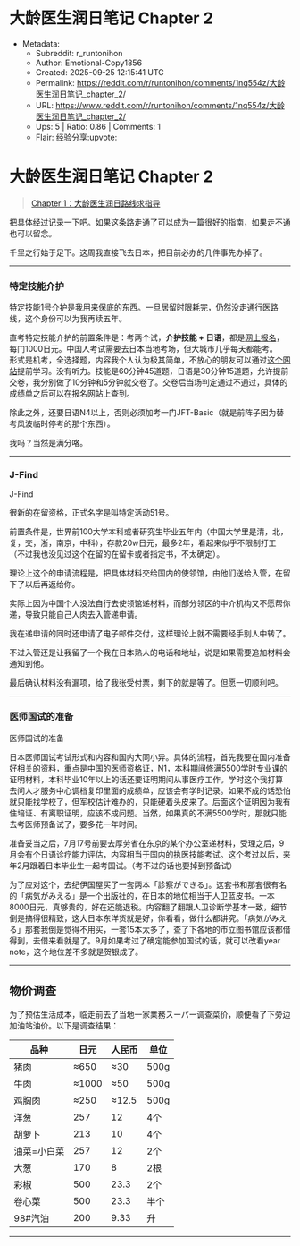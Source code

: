 # 大龄医生润日笔记 Chapter 2

- Metadata:
  - Subreddit: r_runtonihon
  - Author: Emotional-Copy1856
  - Created: 2025-09-25 12:15:41 UTC
  - Permalink: https://reddit.com/r/runtonihon/comments/1nq554z/大龄医生润日笔记_chapter_2/
  - URL: https://www.reddit.com/r/runtonihon/comments/1nq554z/大龄医生润日笔记_chapter_2/
  - Ups: 5 | Ratio: 0.86 | Comments: 1
  - Flair: 经验分享:upvote:


# 大龄医生润日笔记 Chapter 2

> [Chapter
> 1：大龄医生润日路线求指导](https://github.com/chromenoka/runtonihon-/blob/main/posts/%E5%A4%A7%E9%BE%84%E5%8C%BB%E7%94%9F%E6%B6%A6%E6%97%A5%E8%B7%AF%E7%BA%BF%E6%B1%82%E6%8C%87%E5%AF%BC.md)

把具体经过记录一下吧。如果这条路走通了可以成为一篇很好的指南，如果走不通也可以留念。

千里之行始于足下。这周我直接飞去日本，把目前必办的几件事先办掉了。

------------------------------------------------------------------------

### 特定技能介护

特定技能1号介护是我用来保底的东西。一旦居留时限耗完，仍然没走通行医路线，这个身份可以为我再续五年。

直考特定技能介护的前置条件是：考两个试，**介护技能 +
日语**，都是[网上报名](https://web.archive.org/web/20241222134821/https://www.prometric-jp.com/zh-CHS/ssw/test_list/archives/2)，每门1000日元。中国人考试需要去日本当地考场，但大城市几乎每天都能考。  
形式是机考，全选择题，内容我个人认为极其简单，不放心的朋友可以通过[这个网站](https://web.archive.org/web/20241222134745/https://aft.kaigo-nihongo.jp/rpv/)提前学习。没有听力。技能是60分钟45道题，日语是30分钟15道题，允许提前交卷，我分别做了10分钟和5分钟就交卷了。交卷后当场判定通过不通过，具体的成绩单之后可以在报名网站上查到。

除此之外，还要日语N4以上，否则必须加考一门JFT-Basic（就是前阵子因为替考风波临时停考的那个东西）。

我吗？当然是满分咯。

------------------------------------------------------------------------

### J-Find

J-Find

很新的在留资格，正式名字是叫特定活动51号。

前置条件是，世界前100大学本科或者研究生毕业五年内（中国大学里是清，北，复，交，浙，南京，中科），存款20w日元，最多2年，看起来似乎不限制打工（不过我也没见过这个在留的在留卡或者指定书，不太确定）。

理论上这个的申请流程是，把具体材料交给国内的使领馆，由他们送给入管，在留下了以后再返给你。

实际上因为中国个人没法自行去使领馆递材料，而部分领区的中介机构又不愿帮你递，导致只能自己人肉去入管递申请。

我在递申请的同时还申请了电子邮件交付，这样理论上就不需要经手别人中转了。

不过入管还是让我留了一个我在日本熟人的电话和地址，说是如果需要追加材料会通知到他。

最后确认材料没有漏项，给了我张受付票，剩下的就是等了。但愿一切顺利吧。

------------------------------------------------------------------------

### 医师国试的准备

医师国试的准备

日本医师国试考试形式和内容和国内大同小异。具体的流程，首先我要在国内准备好相关的资料，重点是中国的医师资格证，N1，本科期间修满5500学时专业课的证明材料，本科毕业10年以上的话还要证明期间从事医疗工作。学时这个我打算去问人才服务中心调档复印里面的成绩单，应该会有学时记录。如果不成的话恐怕就只能找学校了，但军校估计难办的，只能硬着头皮来了。后面这个证明因为我有住培证、有离职证明，应该不成问题。当然，如果真的不满5500学时，那就只能去考医师预备试了，要多花一年时间。

准备妥当之后，7月17号前要去厚劳省在东京的某个办公室递材料，受理之后，9月会有个日语诊疗能力评估，内容相当于国内的执医技能考试。这个考过以后，来年2月跟着日本毕业生一起考国试。（考不过的话也要掉到预备试）

为了应对这个，去纪伊国屋买了一套两本「診察ができる」。这套书和那套很有名的「病気がみえる」是一个出版社的，在日本的地位相当于人卫蓝皮书。一本8000日元，真够贵的，好在还能退税。内容翻了翻跟人卫诊断学基本一致，细节倒是搞得很精致，这大日本东洋货就是好，你看看，做什么都讲究。「病気がみえる」那套我倒是觉得不用买，一套15本太多了，查了下各地的市立图书馆应该都借得到，去借来看就是了。9月如果考过了确定能参加国试的话，就可以改看year
note，这个地位差不多就是贺银成了。

------------------------------------------------------------------------

## 物价调查

为了预估生活成本，临走前去了当地一家業務スーパー调查菜价，顺便看了下旁边加油站油价。以下是调查结果：

| 品种        | 日元  | 人民币 | 单位 |
|-------------|-------|--------|------|
| 猪肉        | ≈650  | ≈30    | 500g |
| 牛肉        | ≈1000 | ≈50    | 500g |
| 鸡胸肉      | ≈250  | ≈12.5  | 500g |
| 洋葱        | 257   | 12     | 4个  |
| 胡萝卜      | 213   | 10     | 4个  |
| 油菜=小白菜 | 257   | 12     | 2个  |
| 大葱        | 170   | 8      | 2根  |
| 彩椒        | 500   | 23.3   | 2个  |
| 卷心菜      | 500   | 23.3   | 半个 |
| 98#汽油     | 200   | 9.33   | 升   |

------------------------------------------------------------------------

